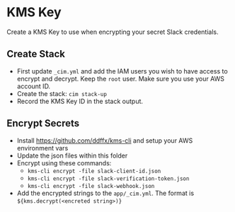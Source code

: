 # KMS Key
Create a KMS Key to use when encrypting your secret Slack credentials.

## Create Stack
- First update `_cim.yml` and add the IAM users you wish to have access to encrypt and decrypt.  Keep the `root` user.  Make sure you use your AWS account ID.
- Create the stack: `cim stack-up`
- Record the KMS Key ID in the stack output.

## Encrypt Secrets
- Install https://github.com/ddffx/kms-cli and setup your AWS environment vars
- Update the json files within this folder
- Encrypt using these commands: 
  - `kms-cli encrypt -file slack-client-id.json`
  - `kms-cli encrypt -file slack-verification-token.json`
  - `kms-cli encrypt -file slack-webhook.json`
- Add the encrypted strings to the `app/_cim.yml`.  The format is `${kms.decrypt(<encreted string>)}`
